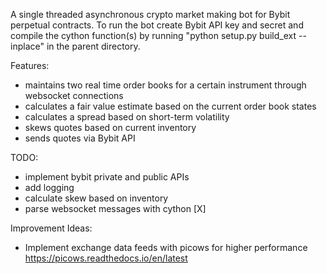 A single threaded asynchronous crypto market making bot for Bybit perpetual contracts.
To run the bot create Bybit API key and secret and compile the cython function(s) by running
"python setup.py build_ext --inplace" in the parent directory.

Features:
* maintains two real time order books for a certain instrument through websocket connections
* calculates a fair value estimate based on the current order book states
* calculates a spread based on short-term volatility
* skews quotes based on current inventory
* sends quotes via Bybit API

TODO:
* implement bybit private and public APIs
* add logging
* calculate skew based on inventory
* parse websocket messages with cython [X]

Improvement Ideas:
* Implement exchange data feeds with picows for higher performance
  https://picows.readthedocs.io/en/latest